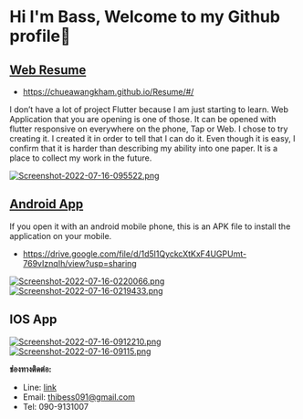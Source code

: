 # Hi I'm Bass, Welcome to my Github profile🥳

## [Web Resume](https://chueawangkham.github.io/Resume/#/)
- https://chueawangkham.github.io/Resume/#/

I don’t have a lot of project Flutter because I am just starting to learn. Web Application that you are opening is one of those. It can be opened with flutter responsive on everywhere on the phone, Tap or Web. I chose to try creating it. I created it in order to tell that I can do it. Even though it is easy, I confirm that it is harder than describing my ability into one paper.
It is a place to collect my work in the future.

[![Screenshot-2022-07-16-095522.png](https://i.postimg.cc/43dw1XNM/Screenshot-2022-07-16-095522.png)](https://postimg.cc/FYMjr5Sg)

## [Android App](https://drive.google.com/file/d/1d5l1QyckcXtKxF4UGPUmt-769vIznqIh/view?usp=sharing)

If you open it with an android mobile phone, this is an APK file to install the application on your mobile.
- https://drive.google.com/file/d/1d5l1QyckcXtKxF4UGPUmt-769vIznqIh/view?usp=sharing

[![Screenshot-2022-07-16-0220066.png](https://i.postimg.cc/DZdFShDY/Screenshot-2022-07-16-0220066.png)](https://postimg.cc/wyvnrC9h)[![Screenshot-2022-07-16-0219433.png](https://i.postimg.cc/sfmsyV5M/Screenshot-2022-07-16-0219433.png)](https://postimg.cc/rzDvN2nT)

## IOS App
[![Screenshot-2022-07-16-0912210.png](https://i.postimg.cc/W3CKQhfx/Screenshot-2022-07-16-0912210.png)](https://postimg.cc/k6NfSXCy)
[![Screenshot-2022-07-16-09115.png](https://i.postimg.cc/TYRqTRMs/Screenshot-2022-07-16-09115.png)](https://postimg.cc/F1BJZXKb)

**ช่องทางติดต่อ:**

- Line: [link](https://line.me/ti/p/j1dRd-G-45?fbclid=IwAR0QuOya2V4srQVhp7_7N0Zk8IRSco41Csis_Jij91fWQyxCl3mBh6FiqRY)
- Email: thibess091@gmail.com
- Tel: 090-9131007
